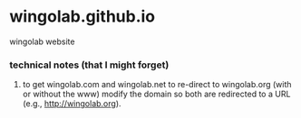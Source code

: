 wingolab.github.io
==================

wingolab website

### technical notes (that I might forget)

1. to get wingolab.com and wingolab.net to re-direct to wingolab.org (with or without the www) modify the domain so both are redirected to a URL (e.g., http://wingolab.org).
